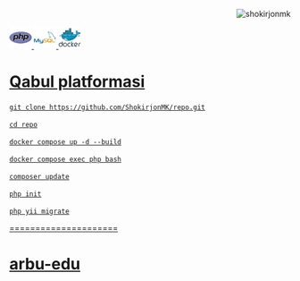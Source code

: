 
<p align="right"> <img src="https://komarev.com/ghpvc/?username=shokirjonmk&label=Profile%20views&color=0e75b6&style=flat" alt="shokirjonmk" /> </p>

<p align="left"><a href="https://www.php.net" target="_blank" rel="noreferrer"> <img src="https://raw.githubusercontent.com/devicons/devicon/master/icons/php/php-original.svg" alt="php" width="40" height="40"/> </a> </a> <a href="https://www.mysql.com/" target="_blank" rel="noreferrer"> <img src="https://raw.githubusercontent.com/devicons/devicon/master/icons/mysql/mysql-original-wordmark.svg" alt="mysql" width="40" height="40"/> </a>  <a href="https://www.docker.com/" target="_blank" rel="noreferrer"> <img src="https://raw.githubusercontent.com/devicons/devicon/master/icons/docker/docker-original-wordmark.svg" alt="docker" width="40" height="40"/> </p>

# Qabul platformasi


```git clone https://github.com/ShokirjonMK/repo.git```

```cd repo```

```docker compose up -d --build```



```docker compose exec php bash```


```composer update```


```php init```

```php yii migrate```


=====================

# arbu-edu
